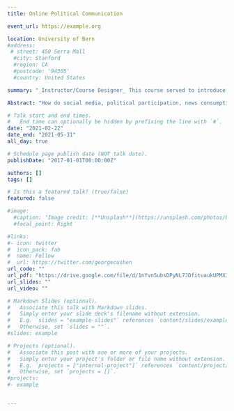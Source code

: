 ```yaml
---
title: Online Political Communication

event_url: https://example.org

location: University of Bern
#address:
 # street: 450 Serra Mall
  #city: Stanford
  #region: CA
  #postcode: '94305'
  #country: United States

summary: "_Instructor/Course Designer_ This course served to introduce students to the main discussions taking place in the realm of online political communication. In the design and implementation of this course, I placed focus on using empirical work to provide nuanced answers to current public debates._Average teaching evaluation score:_ 5.29/6."

Abstract: "How do social media, political participation, news consumption and campaigning come together in the online world? This proseminar addresses this question by providing a comprehensive overview of the current status of research in online communication science, with a focus on political communication. Engaging with a combination of both theoretical and empirical research, studies are discussed in light of contemporary events, linking the development of online communication to more classic forms of political communication. In the proseminar, we seek to engage with pressing questions such as: “How does social media shape the political arena?”, “How do people access and engage with political news online?”, “How has the internet changed political campaigning?”, and “What role do social network sites play in citizen mobilization?”"

# Talk start and end times.
#   End time can optionally be hidden by prefixing the line with `#`.
date: "2021-02-22"
date_end: "2021-05-31"
all_day: true

# Schedule page publish date (NOT talk date).
publishDate: "2017-01-01T00:00:00Z"

authors: []
tags: []

# Is this a featured talk? (true/false)
featured: false

#image:
  #caption: 'Image credit: [**Unsplash**](https://unsplash.com/photos/bzdhc5b3Bxs)'
  #focal_point: Right

#links:
#- icon: twitter
#  icon_pack: fab
#  name: Follow
#  url: https://twitter.com/georgecushen
url_code: ""
url_pdf: "https://drive.google.com/file/d/1nYvnSubsDPyNL7JDfituaukUPMX1jzb9/view"
url_slides: ""
url_video: ""

# Markdown Slides (optional).
#   Associate this talk with Markdown slides.
#   Simply enter your slide deck's filename without extension.
#   E.g. `slides = "example-slides"` references `content/slides/example-slides.md`.
#   Otherwise, set `slides = ""`.
#slides: example

# Projects (optional).
#   Associate this post with one or more of your projects.
#   Simply enter your project's folder or file name without extension.
#   E.g. `projects = ["internal-project"]` references `content/project/deep-learning/index.md`.
#   Otherwise, set `projects = []`.
#projects:
#- example


---
```

